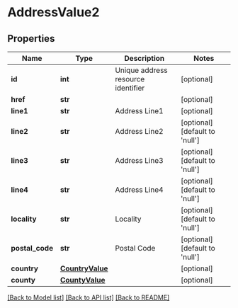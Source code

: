 # AddressValue2

## Properties
Name | Type | Description | Notes
------------ | ------------- | ------------- | -------------
**id** | **int** | Unique address resource identifier | [optional] 
**href** | **str** |  | [optional] 
**line1** | **str** | Address Line1 | [optional] 
**line2** | **str** | Address Line2 | [optional] [default to 'null']
**line3** | **str** | Address Line3 | [optional] [default to 'null']
**line4** | **str** | Address Line4 | [optional] [default to 'null']
**locality** | **str** | Locality | [optional] [default to 'null']
**postal_code** | **str** | Postal Code | [optional] [default to 'null']
**country** | [**CountryValue**](CountryValue.md) |  | [optional] 
**county** | [**CountyValue**](CountyValue.md) |  | [optional] 

[[Back to Model list]](../README.md#documentation-for-models) [[Back to API list]](../README.md#documentation-for-api-endpoints) [[Back to README]](../README.md)

